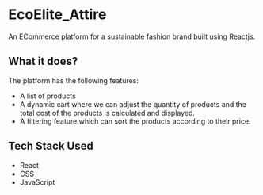 # EcoElite_Attire
An ECommerce platform for a sustainable fashion brand built using Reactjs.
## What it does?
The platform has the following features:

- A list of products 
- A dynamic cart where we can adjust the quantity of products and the total cost of the products is calculated and displayed.
- A filtering feature which can sort the products according to their price.

## Tech Stack Used
- React
- CSS
- JavaScript
